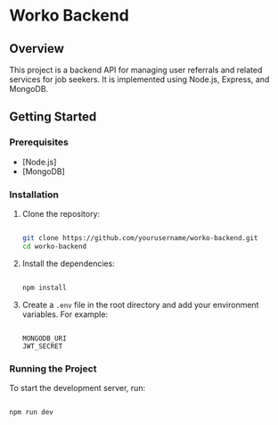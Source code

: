 # Worko Backend

## Overview
This project is a backend API for managing user referrals and related services for job seekers. It is implemented using Node.js, Express, and MongoDB.

## Getting Started

### Prerequisites
- [Node.js]
- [MongoDB]

### Installation
1. Clone the repository:

    ```bash

    git clone https://github.com/yourusername/worko-backend.git
    cd worko-backend
    ```

2. Install the dependencies:

    ```bash

    npm install
    ```

3. Create a `.env` file in the root directory and add your environment variables. For example:

    ```env

    MONGODB_URI
    JWT_SECRET
    ```

### Running the Project
To start the development server, run:

```bash

npm run dev

